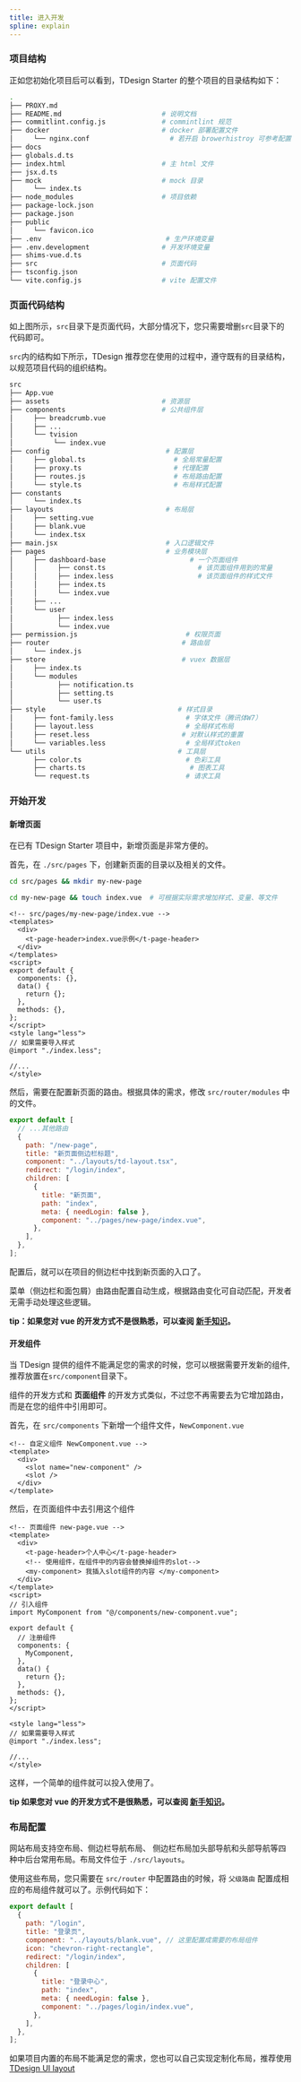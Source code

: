 ```yaml
---
title: 进入开发
spline: explain
---
```


### 项目结构

正如您初始化项目后可以看到，TDesign Starter 的整个项目的目录结构如下：

```bash
.
├── PROXY.md
├── README.md                         # 说明文档
├── commitlint.config.js              # commintlint 规范
├── docker                            # docker 部署配置文件
│     └── nginx.conf                    # 若开启 browerhistroy 可参考配置
├── docs
├── globals.d.ts
├── index.html                        # 主 html 文件
├── jsx.d.ts
├── mock                              # mock 目录
│     └── index.ts
├── node_modules                      # 项目依赖
├── package-lock.json
├── package.json
├── public
│     └── favicon.ico
├── .env                               # 生产环境变量
├── .env.development                  # 开发环境变量
├── shims-vue.d.ts
├── src                               # 页面代码
├── tsconfig.json
└── vite.config.js                    # vite 配置文件
```

### 页面代码结构

如上图所示，`src`目录下是页面代码，大部分情况下，您只需要增删`src`目录下的代码即可。

`src`内的结构如下所示，TDesign 推荐您在使用的过程中，遵守既有的目录结构，以规范项目代码的组织结构。

```bash
src
├── App.vue
├── assets                            # 资源层
├── components                        # 公共组件层
│     ├── breadcrumb.vue
│     ├── ...
│     └── tvision
│          └── index.vue
├── config                             # 配置层
│     ├── global.ts                      # 全局常量配置
│     ├── proxy.ts                       # 代理配置
│     ├── routes.js                      # 布局路由配置
│     └── style.ts                       # 布局样式配置
├── constants
│     └── index.ts
├── layouts                            # 布局层
│     ├── setting.vue
│     ├── blank.vue
│     └── index.tsx
├── main.jsx                           # 入口逻辑文件
├── pages                              # 业务模块层
│     ├── dashboard-base                     # 一个页面组件
│     │     ├── const.ts                       # 该页面组件用到的常量
│     │     ├── index.less                     # 该页面组件的样式文件
│     │     ├── index.ts
│     │     └── index.vue
│     ├── ...
│     └── user
│           ├── index.less
│           └── index.vue
├── permission.js                           # 权限页面
├── router                                 # 路由层
│     └── index.js
├── store                                  # vuex 数据层
│     ├── index.ts
│     └── modules
│           ├── notification.ts
│           ├── setting.ts
│           └── user.ts
├── style                                 # 样式目录
│     ├── font-family.less                  # 字体文件（腾讯体W7）
│     ├── layout.less                       # 全局样式布局
│     ├── reset.less                       # 对默认样式的重置
│     └── variables.less                    # 全局样式token
└── utils                                 # 工具层
      ├── color.ts                          # 色彩工具
      ├── charts.ts                          # 图表工具
      └── request.ts                        # 请求工具

```

### 开始开发

#### 新增页面

在已有 TDesign Starter 项目中，新增页面是非常方便的。

首先，在 `./src/pages` 下，创建新页面的目录以及相关的文件。

```bash
cd src/pages && mkdir my-new-page

cd my-new-page && touch index.vue  # 可根据实际需求增加样式、变量、等文件
```

```vue
<!-- src/pages/my-new-page/index.vue -->
<templates>
  <div>
    <t-page-header>index.vue示例</t-page-header>
  </div>
</templates>
<script>
export default {
  components: {},
  data() {
    return {};
  },
  methods: {},
};
</script>
<style lang="less">
// 如果需要导入样式
@import "./index.less";

//...
</style>
```

然后，需要在配置新页面的路由。根据具体的需求，修改 `src/router/modules` 中的文件。

```javascript
export default [
  // ...其他路由
  {
    path: "/new-page",
    title: "新页面侧边栏标题",
    component: "../layouts/td-layout.tsx",
    redirect: "/login/index",
    children: [
      {
        title: "新页面",
        path: "index",
        meta: { needLogin: false },
        component: "../pages/new-page/index.vue",
      },
    ],
  },
];
```

配置后，就可以在项目的侧边栏中找到新页面的入口了。

菜单（侧边栏和面包屑）由路由配置自动生成，根据路由变化可自动匹配，开发者无需手动处理这些逻辑。

**tip：如果您对 vue 的开发方式不是很熟悉，可以查阅 [新手知识](https://vuejs.org/)。**

#### 开发组件

当 TDesign 提供的组件不能满足您的需求的时候，您可以根据需要开发新的组件, 推荐放置在`src/component`目录下。

组件的开发方式和 **页面组件** 的开发方式类似，不过您不再需要去为它增加路由，而是在您的组件中引用即可。

首先，在 `src/components` 下新增一个组件文件，`NewComponent.vue`

```vue
<!-- 自定义组件 NewComponent.vue -->
<template>
  <div>
    <slot name="new-component" />
    <slot />
  </div>
</template>
```

然后，在页面组件中去引用这个组件

```vue
<!-- 页面组件 new-page.vue -->
<template>
  <div>
    <t-page-header>个人中心</t-page-header>
    <!-- 使用组件，在组件中的内容会替换掉组件的slot-->
    <my-component> 我插入slot组件的内容 </my-component>
  </div>
</template>
<script>
// 引入组件
import MyComponent from "@/components/new-component.vue";

export default {
  // 注册组件
  components: {
    MyComponent,
  },
  data() {
    return {};
  },
  methods: {},
};
</script>

<style lang="less">
// 如果需要导入样式
@import "./index.less";

//...
</style>
```

这样，一个简单的组件就可以投入使用了。

**tip 如果您对 vue 的开发方式不是很熟悉，可以查阅 [新手知识](https://vuejs.org/)。**

### 布局配置

网站布局支持空布局、侧边栏导航布局、 侧边栏布局加头部导航和头部导航等四种中后台常用布局。布局文件位于 `./src/layouts`。

使用这些布局，您只需要在 `src/router` 中配置路由的时候，将 `父级路由` 配置成相应的布局组件就可以了。示例代码如下：

```js
export default [
  {
    path: "/login",
    title: "登录页",
    component: "../layouts/blank.vue", // 这里配置成需要的布局组件
    icon: "chevron-right-rectangle",
    redirect: "/login/index",
    children: [
      {
        title: "登录中心",
        path: "index",
        meta: { needLogin: false },
        component: "../pages/login/index.vue",
      },
    ],
  },
];
```

如果项目内置的布局不能满足您的需求，您也可以自己实现定制化布局，推荐使用 [TDesign UI layout](http://tdesign.tencent.com/vue/components/layout)
